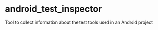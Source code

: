 # android_test_inspector
Tool to collect information about the test tools used in an Android project
